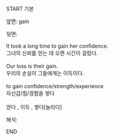 START
기본

앞면:
gain


뒷면:
<div><div>It took a long time to gain her confidence. </div><div><div>그녀의 신뢰를 얻는 데 오랜 시간이 걸렸다.</div></div></div><div><br></div><div><div>Our loss is their gain. </div><div><div>우리의 손실이 그들에게는 이득이다.</div></div></div><div><br></div><div><div>to gain confidence/strength/experience </div><div>자신감/힘/경험을 쌓다</div></div><div><br></div><div>얻다 , 이득 , 쌓다[늘리다]</div>


해석:

END